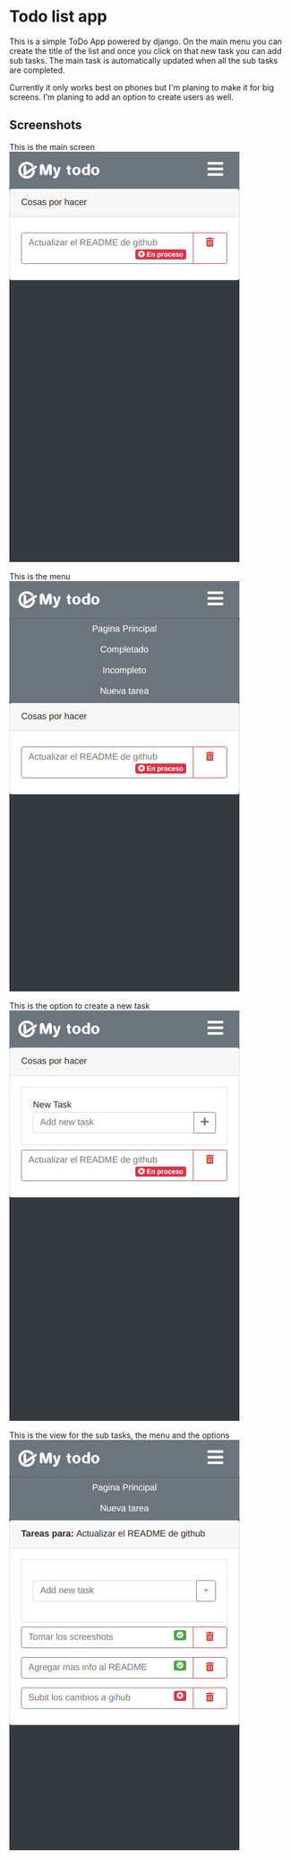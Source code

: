 # Todo list app
This is a simple ToDo App powered by django. On the main menu you can create the title of the list and once you click on that new task you can add sub tasks. The main task is automatically updated when all the sub tasks are completed. 

Currently it only works best on phones but I'm planing to make it for big screens. I'm planing to add an option to create users as well.

## Screenshots
This is the main screen
![Main Screen](resources/mainmenu.png)

This is the menu
![Main Screen](resources/displayedmenu.png)

This is the option to create a new task
![Main Screen](resources/addnewlist.png)

This is the view for the sub tasks, the menu and the options
![Main Screen](resources/subtasks.png)
